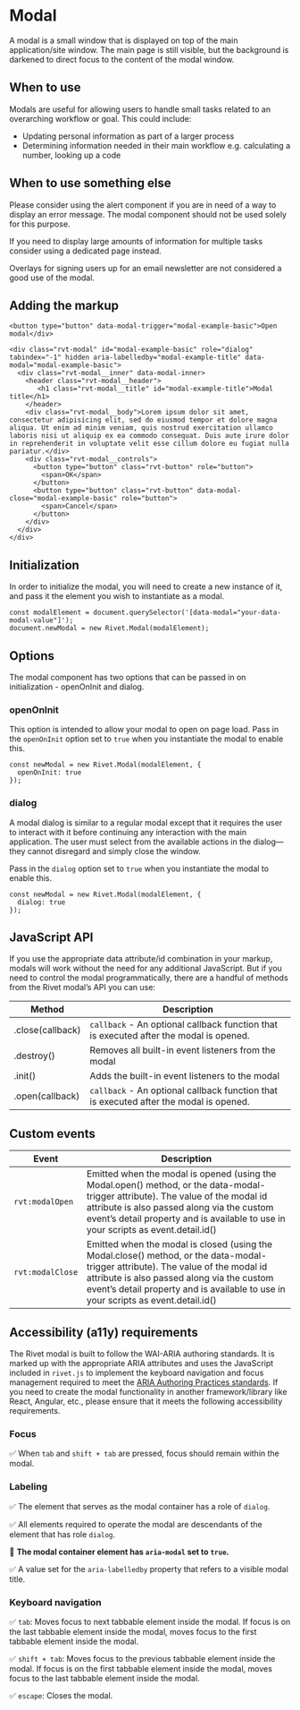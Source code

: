 # Modal

A modal is a small window that is displayed on top of the main application/site window. The main page is still visible, but the background is darkened to direct focus to the content of the modal window.

## When to use

Modals are useful for allowing users to handle small tasks related to an overarching workflow or goal. This could include:

- Updating personal information as part of a larger process
- Determining information needed in their main workflow e.g. calculating a number, looking up a code

## When to use something else

Please consider using the alert component if you are in need of a way to display an error message. The modal component should not be used solely for this purpose.

If you need to display large amounts of information for multiple tasks consider using a dedicated page instead.

Overlays for signing users up for an email newsletter are not considered a good use of the modal.

## Adding the markup

```
<button type="button" data-modal-trigger="modal-example-basic">Open modal</div>

<div class="rvt-modal" id="modal-example-basic" role="dialog" tabindex="-1" hidden aria-labelledby="modal-example-title" data-modal="modal-example-basic">
  <div class="rvt-modal__inner" data-modal-inner>
    <header class="rvt-modal__header">
       <h1 class="rvt-modal__title" id="modal-example-title">Modal title</h1>
    </header>
    <div class="rvt-modal__body">Lorem ipsum dolor sit amet, consectetur adipisicing elit, sed do eiusmod tempor et dolore magna aliqua. Ut enim ad minim veniam, quis nostrud exercitation ullamco laboris nisi ut aliquip ex ea commodo consequat. Duis aute irure dolor in reprehenderit in voluptate velit esse cillum dolore eu fugiat nulla pariatur.</div>
    <div class="rvt-modal__controls">
      <button type="button" class="rvt-button" role="button">
        <span>OK</span>
      </button>
      <button type="button" class="rvt-button" data-modal-close="modal-example-basic" role="button">
        <span>Cancel</span>
      </button>
    </div>
  </div>
</div>
```

## Initialization

In order to initialize the modal, you will need to create a new instance of it, and pass it the element you wish to instantiate as a modal.

```
const modalElement = document.querySelector('[data-modal="your-data-modal-value"]');
document.newModal = new Rivet.Modal(modalElement);
```

## Options

The modal component has two options that can be passed in on initialization - openOnInit and dialog.

### openOnInit

This option is intended to allow your modal to open on page load. Pass in the `openOnInit` option set to `true` when you instantiate the modal to enable this.

```
const newModal = new Rivet.Modal(modalElement, {
  openOnInit: true
});
```

### dialog

A modal dialog is similar to a regular modal except that it requires the user to interact with it before continuing any interaction with the main application. The user must select from the available actions in the dialog—they cannot disregard and simply close the window.

Pass in the `dialog` option set to `true` when you instantiate the modal to enable this.

```
const newModal = new Rivet.Modal(modalElement, {
  dialog: true
});
```

## JavaScript API

If you use the appropriate data attribute/id combination in your markup, modals will work without the need for any additional JavaScript. But if you need to control the modal programmatically, there are a handful of methods from the Rivet modal’s API you can use:

| Method           | Description                                                                            |
| ---------------- | -------------------------------------------------------------------------------------- |
| .close(callback) | `callback` - An optional callback function that is executed after the modal is opened. |
| .destroy()       | Removes all built-in event listeners from the modal                                    |
| .init()          | Adds the built-in event listeners to the modal                                         |
| .open(callback)  | `callback` - An optional callback function that is executed after the modal is opened. |

## Custom events

| Event            | Description                                                                                                                                                                                                                                                          |
| ---------------- | -------------------------------------------------------------------------------------------------------------------------------------------------------------------------------------------------------------------------------------------------------------------- |
| `rvt:modalOpen`  | Emitted when the modal is opened (using the Modal.open() method, or the data-modal-trigger attribute). The value of the modal id attribute is also passed along via the custom event’s detail property and is available to use in your scripts as event.detail.id()  |
| `rvt:modalClose` | Emitted when the modal is closed (using the Modal.close() method, or the data-modal-trigger attribute). The value of the modal id attribute is also passed along via the custom event’s detail property and is available to use in your scripts as event.detail.id() |

## Accessibility (a11y) requirements

The Rivet modal is built to follow the WAI-ARIA authoring standards. It is marked up with the appropriate ARIA attributes and uses the JavaScript included in `rivet.js` to implement the keyboard navigation and focus management required to meet the [ARIA Authoring Practices standards](http://w3c.github.io/aria-practices/). If you need to create the modal functionality in another framework/library like React, Angular, etc., please ensure that it meets the following accessibility requirements.

### Focus

✅ When `tab` and `shift + tab` are pressed, focus should remain within the modal.

### Labeling

✅ The element that serves as the modal container has a role of `dialog`.

✅ All elements required to operate the modal are descendants of the element that has role `dialog`.

🚫 **The modal container element has `aria-modal` set to `true`.**

✅ A value set for the `aria-labelledby` property that refers to a visible modal title.

### Keyboard navigation

✅ `tab`: Moves focus to next tabbable element inside the modal. If focus is on the last tabbable element inside the modal, moves focus to the first tabbable element inside the modal.

✅ `shift + tab`: Moves focus to the previous tabbable element inside the modal. If focus is on the first tabbable element inside the modal, moves focus to the last tabbable element inside the modal.

✅ `escape`: Closes the modal.

